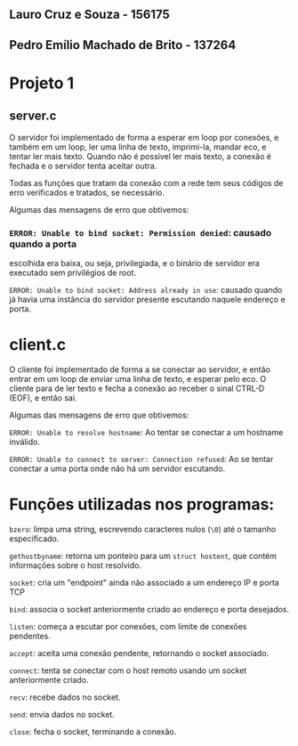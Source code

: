 ## Lauro Cruz e Souza - 156175
## Pedro Emílio Machado de Brito - 137264

# Projeto 1

## server.c

O servidor foi implementado de forma a esperar em loop por conexões, e também em
um loop, ler uma linha de texto, imprimi-la, mandar eco, e tentar ler mais
texto. Quando não é possível ler mais texto, a conexão é fechada e o servidor
tenta aceitar outra.

Todas as funções que tratam da conexão com a rede tem seus códigos de erro
verificados e tratados, se necessário.

Algumas das mensagens de erro que obtivemos:

### `ERROR: Unable to bind socket: Permission denied`: causado quando a porta
escolhida era baixa, ou seja, privilegiada, e o binário de servidor era
executado sem privilégios de root.

`ERROR: Unable to bind socket: Address already in use`: causado quando já havia
uma instância do servidor presente escutando naquele endereço e porta.

# client.c

O cliente foi implementado de forma a se conectar ao servidor, e então entrar em
um loop de enviar uma linha de texto, e esperar pelo eco. O cliente para de ler
texto e fecha a conexão ao receber o sinal CTRL-D (EOF), e então sai.

Algumas das mensagens de erro que obtivemos:

`ERROR: Unable to resolve hostname`: Ao tentar se conectar a um hostname inválido.

`ERROR: Unable to connect to server: Connection refused`: Ao se tentar conectar
a uma porta onde não há um servidor escutando.

# Funções utilizadas nos programas:

`bzero`: limpa uma string, escrevendo caracteres nulos (`\0`) até o tamanho
especificado.

`gethostbyname`: retorna um ponteiro para um `struct hostent`, que contém
informações sobre o host resolvido.

`socket`: cria um "endpoint" ainda não associado a um endereço IP e porta TCP

`bind`: associa o socket anteriormente criado ao endereço e porta desejados.

`listen`: começa a escutar por conexões, com limite de conexões pendentes.

`accept`: aceita uma conexão pendente, retornando o socket associado.

`connect`: tenta se conectar com o host remoto usando um socket anteriormente
criado.

`recv`: recebe dados no socket.

`send`: envia dados no socket.

`close`: fecha o socket, terminando a conexão.
